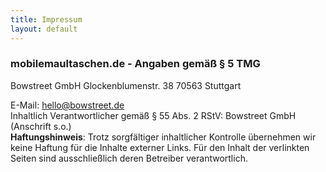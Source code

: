 ```yaml
---
title: Impressum
layout: default
---
```

### mobilemaultaschen.de - Angaben gemäß § 5 TMG

Bowstreet GmbH
Glockenblumenstr. 38
70563 Stuttgart

E-Mail: hello@bowstreet.de
<br />
Inhaltlich Verantwortlicher gemäß § 55 Abs. 2 RStV: Bowstreet GmbH (Anschrift s.o.)
<br />
**Haftungshinweis**: Trotz sorgfältiger inhaltlicher Kontrolle übernehmen wir keine Haftung für die Inhalte externer Links. Für den Inhalt der verlinkten Seiten sind ausschließlich deren Betreiber verantwortlich. 
<br />